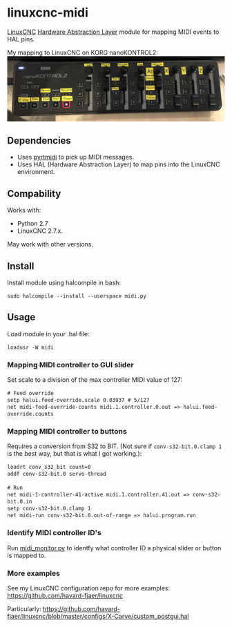 # linuxcnc-midi
[LinuxCNC](http://linuxcnc.org/) [Hardware Abstraction Layer](http://linuxcnc.org/docs/html/hal/intro.html) module for mapping MIDI events to HAL pins. 



My mapping to LinuxCNC on KORG nanoKONTROL2:
![KORG nanoKONTROL2](midi-controller.jpg)

## Dependencies
- Uses [pyrtmidi](https://github.com/patrickkidd/pyrtmidi) to pick up MIDI messages.
 - Uses HAL (Hardware Abstraction Layer) to map pins into the LinuxCNC environment.

## Compability
Works with: 
- Python 2.7 
- LinuxCNC 2.7.x. 

May work with other versions.

## Install
Install module using halcompile in bash: 
```
sudo halcompile --install --userspace midi.py
```

## Usage
Load module in your .hal file: 
```
loadusr -W midi
```

### Mapping MIDI controller to GUI slider
Set scale to a division of the max controller MIDI value of 127:
```
# Feed override
setp halui.feed-override.scale 0.03937 # 5/127 
net midi-feed-override-counts midi.1.controller.0.out => halui.feed-override.counts
```

### Mapping MIDI controller to buttons 
Requires a conversion from S32 to BIT. (Not sure if `conv-s32-bit.0.clamp 1` is the best way, but that is what I got working.):
```
loadrt conv_s32_bit count=0
addf conv-s32-bit.0 servo-thread

# Run
net midi-1-controller-41-active midi.1.controller.41.out => conv-s32-bit.0.in
setp conv-s32-bit.0.clamp 1
net midi-run conv-s32-bit.0.out-of-range => halui.program.run
```

### Identify MIDI controller ID's
Run [midi_monitor.py](midi_monitor.py) to identfy what controller ID a physical slider or button is mapped to.

### More examples
See my LinuxCNC configuration repo for more examples: https://github.com/havard-fjaer/linuxcnc

Particularly: https://github.com/havard-fjaer/linuxcnc/blob/master/configs/X-Carve/custom_postgui.hal

